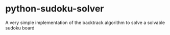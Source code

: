 # python-sudoku-solver
A very simple implementation of the backtrack algorithm to solve a solvable sudoku board

